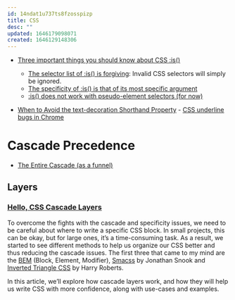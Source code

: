 ```yaml
---
id: 14ndat1u737ts8fzosspizp
title: CSS
desc: ""
updated: 1646179098071
created: 1646129148306
---
```


- [Three important things you should know about CSS :is()](https://www.bram.us/2021/03/19/three-important-things-you-should-know-about-css-is/)

  - [The selector list of :is() is forgiving](https://www.bram.us/2021/03/19/three-important-things-you-should-know-about-css-is/#forgiving): Invalid CSS selectors will simply be ignored.
  - [The specificity of :is() is that of its most specific argument](https://www.bram.us/2021/03/19/three-important-things-you-should-know-about-css-is/#specificity)
  - [:is() does not work with pseudo-element selectors (for now)](https://www.bram.us/2021/03/19/three-important-things-you-should-know-about-css-is/#simple-selectors)

- [When to Avoid the text-decoration Shorthand Property](https://css-tricks.com/when-to-avoid-css-text-decoration-shorthand/) - [CSS underline bugs in Chrome](https://css-tricks.com/css-underlines-are-too-thin-and-too-low-in-chrome/)

# Cascade Precedence

- [The Entire Cascade (as a funnel)](https://codepen.io/miriamsuzanne/pen/gOXRzBa)

## Layers

### [Hello, CSS Cascade Layers](https://ishadeed.com/article/cascade-layers/)

To overcome the fights with the cascade and specificity issues, we need to be careful about where to write a specific CSS block. In small projects, this can be okay, but for large ones, it’s a time-consuming task. As a result, we started to see different methods to help us organize our CSS better and thus reducing the cascade issues. The first three that came to my mind are the [BEM](http://getbem.com/introduction/) (Block, Element, Modifier), [Smacss](http://smacss.com/) by Jonathan Snook and [Inverted Triangle CSS](https://itcss.io/) by Harry Roberts.

In this article, we’ll explore how cascade layers work, and how they will help us write CSS with more confidence, along with use-cases and examples.
